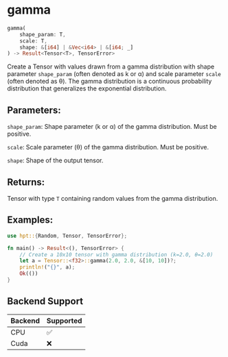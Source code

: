 # gamma
```rust
gamma(
    shape_param: T,
    scale: T,
    shape: &[i64] | &Vec<i64> | &[i64; _]
) -> Result<Tensor<T>, TensorError>
```
Create a Tensor with values drawn from a gamma distribution with shape parameter `shape_param` (often denoted as k or α) and scale parameter `scale` (often denoted as θ). The gamma distribution is a continuous probability distribution that generalizes the exponential distribution.

## Parameters:
`shape_param`: Shape parameter (k or α) of the gamma distribution. Must be positive.

`scale`: Scale parameter (θ) of the gamma distribution. Must be positive.

`shape`: Shape of the output tensor.

## Returns:
Tensor with type `T` containing random values from the gamma distribution.

## Examples:
```rust
use hpt::{Random, Tensor, TensorError};

fn main() -> Result<(), TensorError> {
    // Create a 10x10 tensor with gamma distribution (k=2.0, θ=2.0)
    let a = Tensor::<f32>::gamma(2.0, 2.0, &[10, 10])?;
    println!("{}", a);
    Ok(())
}
```
## Backend Support
| Backend | Supported |
|---------|-----------|
| CPU     | ✅         |
| Cuda    | ❌        |